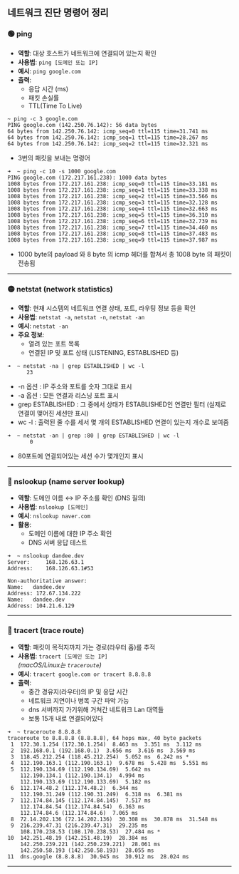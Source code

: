 ## 네트워크 진단 명령어 정리

### 🟢 ping
- **역할**: 대상 호스트가 네트워크에 연결되어 있는지 확인
- **사용법**: `ping [도메인 또는 IP]`
- **예시**: `ping google.com`
- **출력**:
  - 응답 시간 (ms)
  - 패킷 손실률
  - TTL(Time To Live)
```shell
~ ping -c 3 google.com
PING google.com (142.250.76.142): 56 data bytes
64 bytes from 142.250.76.142: icmp_seq=0 ttl=115 time=31.741 ms
64 bytes from 142.250.76.142: icmp_seq=1 ttl=115 time=28.267 ms
64 bytes from 142.250.76.142: icmp_seq=2 ttl=115 time=32.321 ms

```
- 3번의 패킷을 보내는 명령어

```shell
➜  ~ ping -c 10 -s 1000 google.com
PING google.com (172.217.161.238): 1000 data bytes
1008 bytes from 172.217.161.238: icmp_seq=0 ttl=115 time=33.181 ms
1008 bytes from 172.217.161.238: icmp_seq=1 ttl=115 time=33.338 ms
1008 bytes from 172.217.161.238: icmp_seq=2 ttl=115 time=33.566 ms
1008 bytes from 172.217.161.238: icmp_seq=3 ttl=115 time=32.128 ms
1008 bytes from 172.217.161.238: icmp_seq=4 ttl=115 time=32.663 ms
1008 bytes from 172.217.161.238: icmp_seq=5 ttl=115 time=36.310 ms
1008 bytes from 172.217.161.238: icmp_seq=6 ttl=115 time=32.739 ms
1008 bytes from 172.217.161.238: icmp_seq=7 ttl=115 time=34.460 ms
1008 bytes from 172.217.161.238: icmp_seq=8 ttl=115 time=37.483 ms
1008 bytes from 172.217.161.238: icmp_seq=9 ttl=115 time=37.987 ms

```
- 1000 byte의 payload 와 8 byte 의 icmp 헤더를 합쳐서 총 1008 byte 의 패킷이 전송됨
---

### 🟡 netstat (network statistics)
- **역할**: 현재 시스템의 네트워크 연결 상태, 포트, 라우팅 정보 등을 확인
- **사용법**: `netstat -a`, `netstat -n`, `netstat -an`
- **예시**: `netstat -an`
- **주요 정보**:
    - 열려 있는 포트 목록
    - 연결된 IP 및 포트 상태 (LISTENING, ESTABLISHED 등)
```
➜  ~ netstat -na | grep ESTABLISHED | wc -l
      23
```
- -n 옵션 : IP 주소와 포트를 숫자 그대로 표시
- -a 옵션 : 모든 연결과 리스닝 포트 표시
- grep ESTABLISHED : 그 중에서 상태가 ESTABLISHED인 연결만 필터 (실제로 연결이 맺어진 세션만 표시)
- wc -l : 출력된 줄 수를 세서 몇 개의 ESTABLISHED 연결이 있는지 개수로 보여줌

```
➜  ~ netstat -an | grep :80 | grep ESTABLISHED | wc -l
       0
```
- 80포트에 연결되어있는 세션 수가 몇개인지 표시
---

### 🔵 nslookup (name server lookup)
- **역할**: 도메인 이름 ↔ IP 주소를 확인 (DNS 질의)
- **사용법**: `nslookup [도메인]`
- **예시**: `nslookup naver.com`
- **활용**:
    - 도메인 이름에 대한 IP 주소 확인
    - DNS 서버 응답 테스트
```
➜  ~ nslookup dandee.dev
Server:		168.126.63.1
Address:	168.126.63.1#53

Non-authoritative answer:
Name:	dandee.dev
Address: 172.67.134.222
Name:	dandee.dev
Address: 104.21.6.129

```
---

### 🔴 tracert (trace route)
- **역할**: 패킷이 목적지까지 가는 경로(라우터 홉)를 추적
- **사용법**: `tracert [도메인 또는 IP]`  
  *(macOS/Linux는 `traceroute`)*
- **예시**: `tracert google.com or tracert 8.8.8.8`
- **출력**:
    - 중간 경유지(라우터)의 IP 및 응답 시간
    - 네트워크 지연이나 병목 구간 파악 가능
    - dns 서버까지 가기위해 거쳐간 네트워크 Lan 대역들 
    - 보통 15개 내로 연결되어있다
```shell
➜  ~ traceroute 8.8.8.8
traceroute to 8.8.8.8 (8.8.8.8), 64 hops max, 40 byte packets
 1  172.30.1.254 (172.30.1.254)  8.463 ms  3.351 ms  3.112 ms
 2  192.168.0.1 (192.168.0.1)  3.656 ms  3.616 ms  3.569 ms
 3  118.45.212.254 (118.45.212.254)  5.052 ms  6.242 ms *
 4  112.190.163.1 (112.190.163.1)  9.678 ms  5.428 ms  5.551 ms
 5  112.190.134.69 (112.190.134.69)  5.642 ms
    112.190.134.1 (112.190.134.1)  4.994 ms
    112.190.133.69 (112.190.133.69)  5.182 ms
 6  112.174.48.2 (112.174.48.2)  6.344 ms
    112.190.31.249 (112.190.31.249)  6.318 ms  6.381 ms
 7  112.174.84.145 (112.174.84.145)  7.517 ms
    112.174.84.54 (112.174.84.54)  6.363 ms
    112.174.84.6 (112.174.84.6)  7.065 ms
 8  72.14.202.136 (72.14.202.136)  30.308 ms  30.878 ms  31.548 ms
 9  216.239.47.31 (216.239.47.31)  29.235 ms
    108.170.238.53 (108.170.238.53)  27.484 ms *
10  142.251.48.19 (142.251.48.19)  28.384 ms
    142.250.239.221 (142.250.239.221)  28.061 ms
    142.250.58.193 (142.250.58.193)  28.055 ms
11  dns.google (8.8.8.8)  30.945 ms  30.912 ms  28.024 ms

```
---